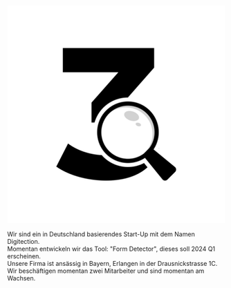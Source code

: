 
![Firmenlogo](/Assets/Images/Logo.jpg)
<p>
Wir sind ein in Deutschland basierendes Start-Up mit dem Namen Digitection.
<br> Momentan entwickeln wir das Tool: "Form Detector", dieses soll 2024 Q1 erscheinen.
<br> Unsere Firma ist ansässig in Bayern, Erlangen in der Drausnickstrasse 1C.
<br> Wir beschäftigen momentan zwei Mitarbeiter und sind momentan am Wachsen.
</p>

